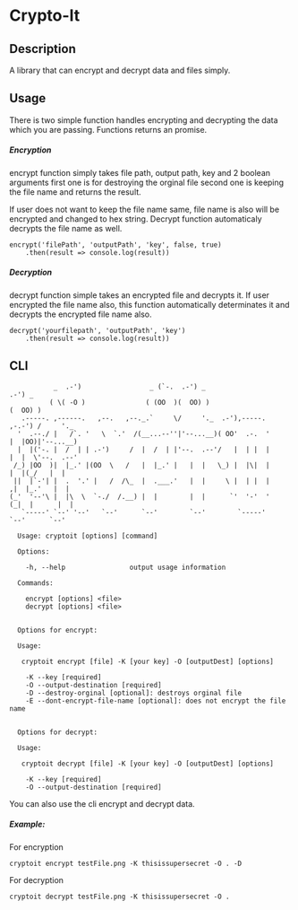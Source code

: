 # Crypto-It

## Description

A library that can encrypt and decrypt data and files simply.

## Usage

There is two simple function handles encrypting and decrypting the data
which you are passing. Functions returns an promise.

##### Encryption

encrypt function simply takes file path, output path, key and
2 boolean arguments first one is for destroying the orginal file
second one is keeping the file name and returns the result.

If user does not want to keep the file name same, file name is also will
be encrypted and changed to hex string. Decrypt function automaticaly
decrypts the file name as well.

```
encrypt('filePath', 'outputPath', 'key', false, true)
    .then(result => console.log(result))
```

##### Decryption

decrypt function simple takes an encrypted file and decrypts it. If user
encrypted the file name also, this function automatically determinates it and
decrypts the encrypted file name also.

```
decrypt('yourfilepath', 'outputPath', 'key')
    .then(result => console.log(result))
```

## CLI

```
           _  .-')                 _ (`-.  .-') _                                .-') _
          ( \( -O )               ( (OO  )(  OO) )                              (  OO) )
   .-----. ,------.   ,--.   ,--._.`     \/     '._  .-'),-----.         ,-.-') /     '._
  '  .--./ |   /`. '   \  `.'  /(__...--''|'--...__)( OO'  .-.  '        |  |OO)|'--...__)
  |  |('-. |  /  | | .-')     /  |  /  | |'--.  .--'/   |  | |  |        |  |  \'--.  .--'
 /_) |OO  )|  |_.' |(OO  \   /   |  |_.' |   |  |   \_) |  |\|  |        |  |(_/   |  |
 ||  |`-'| |  .  '.' |   /  /\_  |  .___.'   |  |     \ |  | |  |       ,|  |_.'   |  |
(_'  '--'\ |  |\  \  `-./  /.__) |  |        |  |      `'  '-'  '      (_|  |      |  |
   `-----' `--' '--'   `--'      `--'        `--'        `-----'         `--'      `--'

  Usage: cryptoit [options] [command]

  Options:

    -h, --help                output usage information

  Commands:

    encrypt [options] <file>
    decrypt [options] <file>


  Options for encrypt:

  Usage:

   cryptoit encrypt [file] -K [your key] -O [outputDest] [options]

    -K --key [required]
    -O --output-destination [required]
    -D --destroy-orginal [optional]: destroys orginal file
    -E --dont-encrypt-file-name [optional]: does not encrypt the file name


  Options for decrypt:

  Usage:

   cryptoit decrypt [file] -K [your key] -O [outputDest] [options]

    -K --key [required]
    -O --output-destination [required]
```

You can also use the cli encrypt and decrypt data.

##### Example:

For encryption

`cryptoit encrypt testFile.png -K thisissupersecret -O . -D`

For decryption

`cryptoit decrypt testFile.png -K thisissupersecret -O .`
